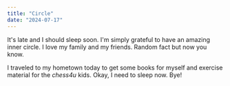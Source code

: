 ```yaml
---
title: "Circle"
date: "2024-07-17"
---
```


It's late and I should sleep soon. I'm simply grateful to have an amazing inner circle. I love my family and my friends. Random fact but now you know.

I traveled to my hometown today to get some books for myself and exercise material for the _chess4u_ kids. Okay, I need to sleep now. Bye!

